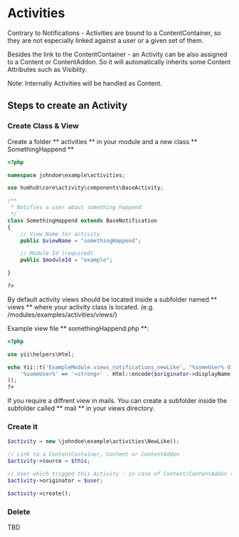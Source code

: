 Activities
==========

Contrary to Notifications - Activities are bound to a ContentContainer, so they are not especially linked against a user or  a given set of them.

Besides the link to the ContentContainer - an Activity can be also assigned to a Content or ContentAddon. So it will automatically inherits some Content Attributes such as Visiblity.

Note: Internally Activities will be handled as Content.

## Steps to create an Activity

### Create Class & View

Create a folder ** activities ** in your module and a new class ** SomethingHappend ** 

```php
<?php

namespace johndoe\example\activities;

use humhub\core\activity\components\BaseActivity;

/**
 * Notifies a user about something happend
 */
class SomethingHappend extends BaseNotification
{
	// View Name for activity
    public $viewName = "somethingHappend";

	// Module Id (required)
	public $moduleId = "example";

}

?>

```

By default activity views should be located inside a subfolder named ** views ** where your activity class is located. (e.g. /modules/examples/activities/views/)

Example view file ** somethingHappend.php **:

```php
<?php

use yii\helpers\Html;

echo Yii::t('ExampleModule.views_notifications_newLike', "%someUser% did something cool.", array(
    '%someUser%' => '<strong>' . Html::encode($originator->displayName) . '</strong>'
));
?>


```

If you require a diffrent view in mails. You can create a subfolder inside the subfolder called ** mail ** in your views directory.  


### Create it

```php
$activity = new \johndoe\example\activities\NewLike();

// Link to a ContentContainer, Content or ContentAddon 
$activity->source = $this;

// User which trigged this Activity - in case of Content/ContentAddon the Creator will be automatically set.
$activity->originator = $user;

$activity->create();
```


### Delete

TBD